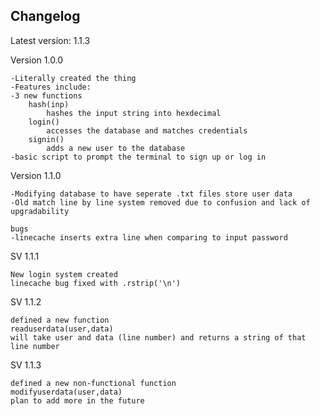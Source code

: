 Changelog
--
Latest version:
1.1.3

Version 1.0.0

    -Literally created the thing
    -Features include:
    -3 new functions
        hash(inp)
            hashes the input string into hexdecimal
        login()
            accesses the database and matches credentials
        signin()
            adds a new user to the database
    -basic script to prompt the terminal to sign up or log in
    
Version 1.1.0

    -Modifying database to have seperate .txt files store user data
    -Old match line by line system removed due to confusion and lack of upgradability
    
    bugs
    -linecache inserts extra line when comparing to input password
    
SV 1.1.1
    
    New login system created
    linecache bug fixed with .rstrip('\n')
    
SV 1.1.2

    defined a new function
    readuserdata(user,data)
    will take user and data (line number) and returns a string of that line number

SV 1.1.3
    
    defined a new non-functional function
    modifyuserdata(user,data)
    plan to add more in the future


